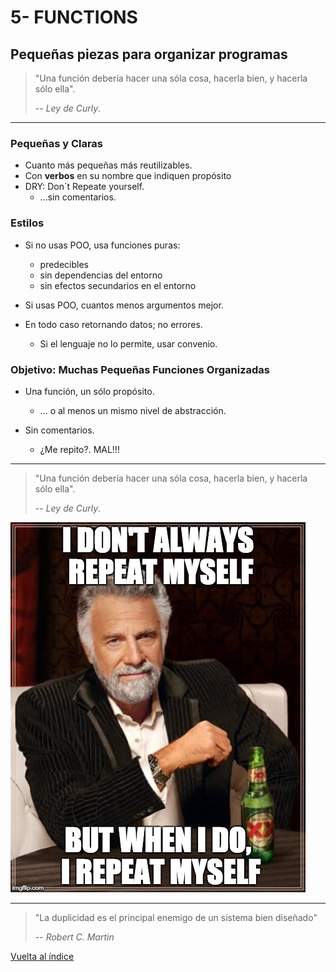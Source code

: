 # 5- FUNCTIONS

## Pequeñas piezas para organizar programas

> "Una función debería hacer una sóla cosa, hacerla bien, y hacerla sólo ella".
>
> -- _Ley de Curly_.

---

### Pequeñas y Claras

- Cuanto más pequeñas más reutilizables.
- Con **verbos** en su nombre que indiquen propósito
- DRY: Don´t Repeate yourself.
  - ...sin comentarios.

### Estilos

- Si no usas POO, usa funciones puras:

  - predecibles
  - sin dependencias del entorno
  - sin efectos secundarios en el entorno

- Si usas POO, cuantos menos argumentos mejor.

- En todo caso retornando datos; no errores.

  - Si el lenguaje no lo permite, usar convenio.

### Objetivo: Muchas Pequeñas Funciones Organizadas

- Una función, un sólo propósito.

  - ... o al menos un mismo nivel de abstracción.

- Sin comentarios.
  - ¿Me repito?. MAL!!!

---

> "Una función debería hacer una sóla cosa, hacerla bien, y hacerla sólo ella".
>
> -- _Ley de Curly_.

![Don´t repeat Yourself](./dry.jpg)

---

> "La duplicidad es el principal enemigo de un sistema bien diseñado"
>
> -- _Robert C. Martin_

[Vuelta al índice](./readme.md)
